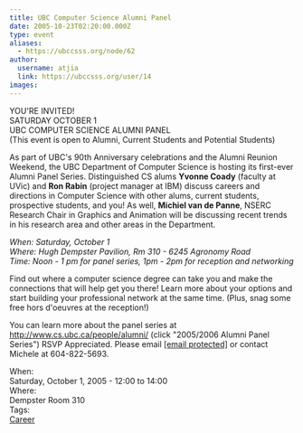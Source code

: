 ```yaml
---
title: UBC Computer Science Alumni Panel 
date: 2005-10-23T02:20:00.000Z
type: event
aliases:
  - https://ubccsss.org/node/62
author:
  username: atjia
  link: https://ubccsss.org/user/14
images:
---
```


<div class="field field-name-body field-type-text-with-summary field-label-hidden"><div class="field-items"><div class="field-item even"><p>YOU&apos;RE INVITED!<br>
SATURDAY OCTOBER 1<br>
UBC COMPUTER SCIENCE ALUMNI PANEL<br>
(This event is open to Alumni, Current Students and Potential Students)</p>
<p>As part of UBC&apos;s 90th Anniversary celebrations and the Alumni Reunion Weekend, the UBC Department of Computer Science is hosting its first-ever Alumni Panel Series.  Distinguished CS alums <b>Yvonne Coady</b> (faculty at UVic) and <b>Ron Rabin</b> (project manager at IBM) discuss careers and directions in Computer Science with other alums, current students, prospective students, and you!  As well, <b>Michiel van de Panne</b>, NSERC Research Chair in Graphics and Animation will be discussing recent trends in his research area and other areas in the Department.</p>
<p><i>When: Saturday, October 1<br>
Where: Hugh Dempster Pavilion, Rm 310 - 6245 Agronomy Road<br>
Time: Noon - 1 pm for panel series, 1pm - 2pm for reception and networking</i></p>
<p>Find out where a computer science degree can take you and make the connections that will help get you there! Learn more about your options and start building your professional network at the same time.  (Plus, snag some free hors d&apos;oeuvres at the reception!)</p>
<p>You can learn more about the panel series at <a href="http://www.cs.ubc.ca/people/alumni/">http://www.cs.ubc.ca/people/alumni/</a> (click &quot;2005/2006 Alumni Panel Series&quot;) RSVP Appreciated.  Please email <a href="/cdn-cgi/l/email-protection#610c0f062102124f1403024f0200"><span class="__cf_email__" data-cfemail="2a47444d6a4959045f484904494b">[email&#xA0;protected]</span></a> or contact Michele at 604-822-5693.</p>
<!--break--></div></div></div><div class="field field-name-field-dates field-type-datetime field-label-above"><div class="field-label">When:&#xA0;</div><div class="field-items"><div class="field-item even"><span class="date-display-single">Saturday, October 1, 2005 - <span class="date-display-range"><span class="date-display-start">12:00</span> to <span class="date-display-end">14:00</span></span></span></div></div></div><div class="field field-name-field-location field-type-text field-label-above"><div class="field-label">Where:&#xA0;</div><div class="field-items"><div class="field-item even">Dempster Room 310</div></div></div>    <footer>
    <div class="field field-name-field-tags field-type-taxonomy-term-reference field-label-above"><div class="field-label">Tags:&#xA0;</div><div class="field-items"><div class="field-item even"><a href="/career">Career</a></div></div></div>      </footer>